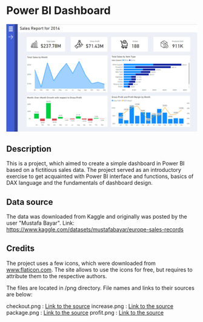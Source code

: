 # Power BI Dashboard

![Dashboard](https://github.com/KrzysztofUrbaniec/PowerBI/blob/main/OnlineSalesDashboard/Screenshots/Summary%20View.png)

## Description

This is a project, which aimed to create a simple dashboard in Power BI based on a fictitious sales data. The project 
served as an introductory exercise to get acquainted with Power BI interface and functions, basics of DAX language
and the fundamentals of dashboard design.

## Data source

The data was downloaded from Kaggle and originally was posted by the user "Mustafa Bayar".
Link: https://www.kaggle.com/datasets/mustafabayar/europe-sales-records

## Credits

The project uses a few icons, which were downloaded from www.flaticon.com. The site allows to use the icons for
free, but requires to attribute them to the respective authors.

The files are located in /png directory. File names and links to their sources are below:

checkout.png : [Link to the source](https://www.flaticon.com/free-icon/checkout_2435281?term=orders&page=1&position=2&origin=search&related_id=2435281)
increase.png : [Link to the source](https://www.flaticon.com/free-icon/increase_9168993?term=sales&page=1&position=4&origin=search&related_id=9168993)
package.png : [Link to the source](https://www.flaticon.com/free-icon/package_5161308?term=orders&page=1&position=7&origin=search&related_id=5161308)
profit.png : [Link to the source](https://www.flaticon.com/free-icon/profit_1322818?term=profit&page=1&position=4&origin=search&related_id=1322818)
